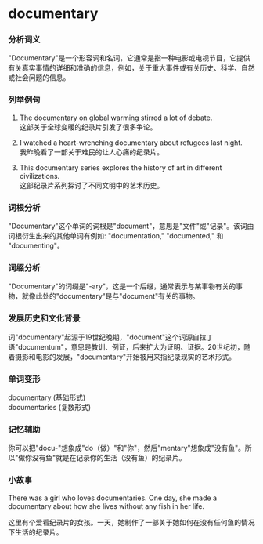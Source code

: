 # documentary

### 分析词义

  

"Documentary"是一个形容词和名词，它通常是指一种电影或电视节目，它提供有关真实事情的详细和准确的信息，例如，关于重大事件或有关历史、科学、自然或社会问题的信息。

  

### 列举例句

  

1.  The documentary on global warming stirred a lot of debate.  
    这部关于全球变暖的纪录片引发了很多争论。
    
      
    
2.  I watched a heart-wrenching documentary about refugees last night.  
    我昨晚看了一部关于难民的让人心痛的纪录片。
    
      
    
3.  This documentary series explores the history of art in different civilizations.  
    这部纪录片系列探讨了不同文明中的艺术历史。
    
      
    

  

### 词根分析

  

"Documentary"这个单词的词根是"document"，意思是"文件"或"记录"。该词由词根衍生出来的其他单词有例如: "documentation," "documented," 和 "documenting"。

  

### 词缀分析

  

"Documentary"的词缀是"-ary"，这是一个后缀，通常表示与某事物有关的事物，就像此处的"documentary"是与"document"有关的事物。

  

### 发展历史和文化背景

  

词"documentary"起源于19世纪晚期，"document"这个词源自拉丁语"documentum"，意思是教训、例证，后来扩大为证明、证据。20世纪初，随着摄影和电影的发展，"documentary"开始被用来指纪录现实的艺术形式。

  

### 单词变形

  

documentary (基础形式)  
documentaries (复数形式)

  

### 记忆辅助

  

你可以把"docu-"想象成"do（做）"和"你"，然后"mentary"想象成"没有鱼"。所以"做你没有鱼"就是在记录你的生活（没有鱼）的纪录片。

  

### 小故事

  

There was a girl who loves documentaries. One day, she made a documentary about how she lives without any fish in her life.

  

这里有个爱看纪录片的女孩。一天，她制作了一部关于她如何在没有任何鱼的情况下生活的纪录片。
